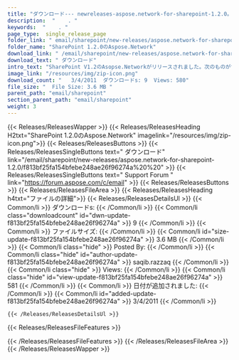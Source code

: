 ```yaml
---
title: "ダウンロード--- newreleases-aspose.network-for-sharepoint-1.2.0。" 
description:  "    . " 
keywords:  "    . " 
page_type:  single_release_page
folder_link: " email/sharepoint/new-releases/aspose.network-for-sharepoint-1.2.0/"
folder_name: "SharePoint 1.2.0のAspose.Network"
download_link: " /email/sharepoint/new-releases/aspose.network-for-sharepoint-1.2.0/f813bf25fa154bfebe248ae26f96274a"
download_text: " ダウンロード"
intro_text: "SharePoint V1.2のAsopse.Networkがリリースされました。次のものが含まれています..."
image_link: "/resources/img/zip-icon.png"
download_count: "   3/4/2011  ダウンロードs: 9  Views: 580"
file_size: "  File Size: 3.6 MB "
parent_path: "email/sharepoint"
section_parent_path: "email/sharepoint"
weight: 3
---
```


{{< Releases/ReleasesWapper >}}
  {{< Releases/ReleasesHeading H2txt="SharePoint 1.2.0のAspose.Network" imagelink="/resources/img/zip-icon.png">}}
  {{< Releases/ReleasesButtons >}}
    {{< Releases/ReleasesSingleButtons text=" ダウンロード" link="/email/sharepoint/new-releases/aspose.network-for-sharepoint-1.2.0/f813bf25fa154bfebe248ae26f96274a%20%20" >}}
    {{< Releases/ReleasesSingleButtons text=" Support Forum " link="https://forum.aspose.com/c/email" >}}
  {{< Releases/ReleasesButtons >}}
  {{< Releases/ReleasesFileArea >}}
    {{< Releases/ReleasesHeading h4txt="ファイルの詳細">}}
    {{< Releases/ReleasesDetailsUl >}}
            {{< Common/li  >}} ダウンロードs: {{< /Common/li >}} 
      {{< Common/li class="downloadcount" id="dwn-update-f813bf25fa154bfebe248ae26f96274a" >}} 9 {{< /Common/li >}} 
      {{< Common/li  >}} ファイルサイズ: {{< /Common/li >}} 
      {{< Common/li id="size-update-f813bf25fa154bfebe248ae26f96274a" >}} 3.6 MB {{< /Common/li >}} 
      {{< Common/li  class="hide" >}} Posted By: {{< /Common/li >}} 
      {{< Common/li class="hide" id="author-update-f813bf25fa154bfebe248ae26f96274a" >}} saqib.razzaq {{< /Common/li >}} 
      {{< Common/li class="hide"  >}} Views: {{< /Common/li >}} 
      {{< Common/li class="hide" id="view-update-f813bf25fa154bfebe248ae26f96274a" >}} 581 {{< /Common/li >}} 
      {{< Common/li  >}} 日付が追加されました: {{< /Common/li >}} 
      {{< Common/li id="added-update-f813bf25fa154bfebe248ae26f96274a" >}} 3/4/2011 {{< /Common/li >}} 

    {{< /Releases/ReleasesDetailsUl >}}

  {{< Releases/ReleasesFileFeatures >}}
      
  {{< /Releases/ReleasesFileFeatures >}}
 {{< /Releases/ReleasesFileArea >}}
{{< /Releases/ReleasesWapper >}}


